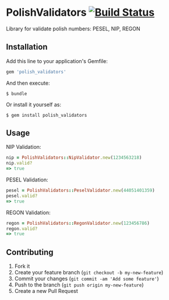# PolishValidators [![Build Status](https://travis-ci.org/dbackowski/polish_validators.svg?branch=master)](https://travis-ci.org/dbackowski/polish_validators)

Library for validate polish numbers: PESEL, NIP, REGON

## Installation

Add this line to your application's Gemfile:

```ruby
gem 'polish_validators'
```

And then execute:

    $ bundle

Or install it yourself as:

    $ gem install polish_validators

## Usage

NIP Validation:

```ruby
nip = PolishValidators::NipValidator.new(1234563218)
nip.valid?
=> true
```

PESEL Validation:

```ruby
pesel = PolishValidators::PeselValidator.new(44051401359)
pesel.valid?
=> true
```

REGON Validation:

```ruby
regon = PolishValidators::RegonValidator.new(123456786)
regon.valid?
=> true
```

## Contributing

1. Fork it
2. Create your feature branch (`git checkout -b my-new-feature`)
3. Commit your changes (`git commit -am 'Add some feature'`)
4. Push to the branch (`git push origin my-new-feature`)
5. Create a new Pull Request
